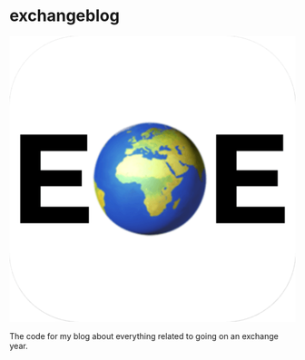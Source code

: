 # exchangeblog

![alt text](https://github.com/Namli1/exchangeblog/blob/master/static/favicons/android-chrome-512x512.png)

The code for my blog about everything related to going on an exchange year.

